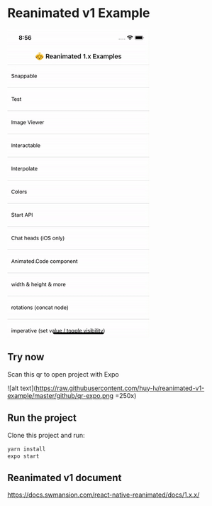 # Reanimated v1 Example

![alt text](https://raw.githubusercontent.com/huy-lv/reanimated-v1-example/master/github/demo-gif.gif "qr")

## Try now

Scan this qr to open project with Expo

![alt text](https://raw.githubusercontent.com/huy-lv/reanimated-v1-example/master/github/qr-expo.png =250x)

## Run the project

Clone this project and run:

```
yarn install
expo start
```

## Reanimated v1 document

https://docs.swmansion.com/react-native-reanimated/docs/1.x.x/
